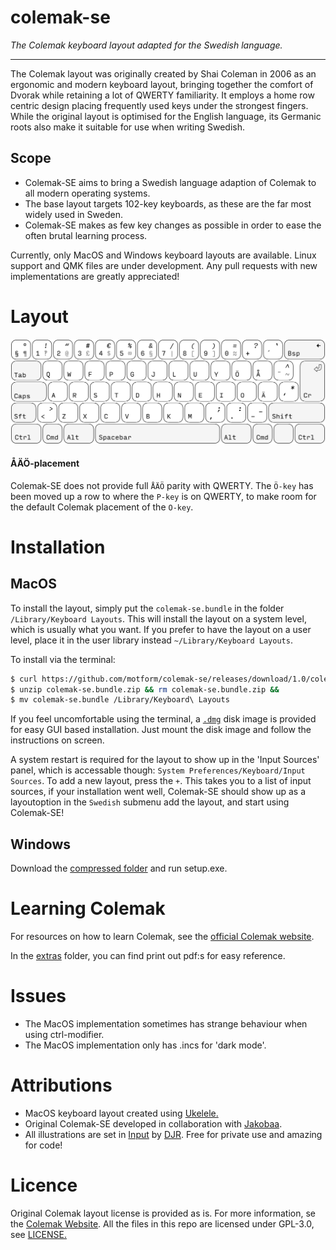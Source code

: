 # colemak-se
_The Colemak keyboard layout adapted for the Swedish language._

---

The Colemak layout was originally created by Shai Coleman in 2006 as an ergonomic and modern keyboard layout, bringing together the comfort of Dvorak while retaining a lot of QWERTY familiarity. It employs a home row centric design placing frequently used keys under the strongest fingers. While the original layout is optimised for the English language, its Germanic roots also make it suitable for use when writing Swedish.

## Scope
* Colemak-SE aims to bring a Swedish language adaption of Colemak to all modern operating systems. 
* The base layout targets 102-key keyboards, as these are the far most widely used in Sweden. 
* Colemak-SE makes as few key changes as possible in order to ease the often brutal learning process.

Currently, only MacOS and Windows keyboard layouts are available. Linux support and QMK files are under development. Any pull requests with new implementations are greatly appreciated!

# Layout
![illustration of colemak-se layout](./assets/illustrations/layout.png)

#### ÅÄÖ-placement
Colemak-SE does not provide full `ÅÄÖ` parity with QWERTY. The `Ö-key` has been moved up a row to where the `P-key` is on QWERTY, to make room for the default Colemak placement of the `O-key`.

# Installation

## MacOS
To install the layout, simply put the `colemak-se.bundle` in the folder `/Library/Keyboard Layouts`. This will install the layout on a system level, which is usually what you want. If you prefer to have the layout on a user level, place it in the user library instead `~/Library/Keyboard Layouts`.

To install via the terminal:
```bash
$ curl https://github.com/motform/colemak-se/releases/download/1.0/colemak-se.bundle.zip -o colemak-se.bundle.zip
$ unzip colemak-se.bundle.zip && rm colemak-se.bundle.zip &&
$ mv colemak-se.bundle /Library/Keyboard\ Layouts
```

If you feel uncomfortable using the terminal, a [`.dmg`](https://github.com/motform/colemak-se/releases/download/1.0/colemak-se.dmg) disk image is provided for easy GUI based installation. Just mount the disk image and follow the instructions on screen. 

A system restart is required for the layout to show up in the 'Input Sources' panel, which is accessable though: `System Preferences/Keyboard/Input Sources`. To add a new layout, press the `+`. This takes you to a list of input sources, if your installation went well, Colemak-SE should show up as a layoutoption in the `Swedish` submenu add the layout, and start using Colemak-SE!

## Windows
Download the [compressed folder](https://github.com/motform/colemak-se/releases/download/1.0/windows-colemak-se.zip) and run setup.exe.

# Learning Colemak
For resources on how to learn Colemak, see the [official Colemak website](https://colemak.com/Learn#Tips_for_learning). 

In the [extras](./extras/reference-sheet-A4_colemak-se.pdf) folder, you can find print out pdf:s for easy reference.

# Issues
* The MacOS implementation sometimes has strange behaviour when using ctrl-modifier.
* The MacOS implementation only has .incs for 'dark mode'.

# Attributions
* MacOS keyboard layout created using [Ukelele.](https://scripts.sil.org/cms/scripts/page.php?site_id=nrsi&id=Ukelele) 
* Original Colemak-SE developed in collaboration with [Jakobaa](https://github.com/jakobaa).
* All illustrations are set in [Input](http://input.fontbureau.com) by [DJR](https://djr.com). Free for private use and amazing for code!

# Licence
Original Colemak layout license is provided as is. For more information, se the [Colemak Website](https://colemak.com/License). All the files in this repo are licensed under GPL-3.0, see [LICENSE.](./LICENSE)
